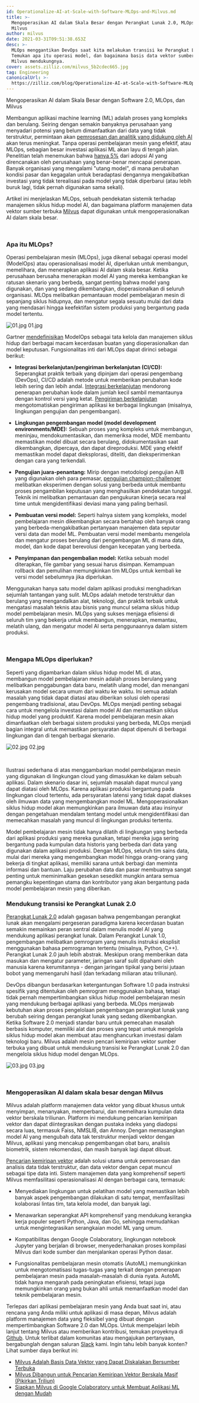 ```yaml
---
id: Operationalize-AI-at-Scale-with-Software-MLOps-and-Milvus.md
title: >-
  Mengoperasikan AI dalam Skala Besar dengan Perangkat Lunak 2.0, MLOps, dan
  Milvus
author: milvus
date: 2021-03-31T09:51:38.653Z
desc: >-
  MLOps menggantikan DevOps saat kita melakukan transisi ke Perangkat Lunak 2.0.
  Temukan apa itu operasi model, dan bagaimana basis data vektor sumber terbuka
  Milvus mendukungnya.
cover: assets.zilliz.com/milvus_5b2cdec665.jpg
tag: Engineering
canonicalUrl: >-
  https://zilliz.com/blog/Operationalize-AI-at-Scale-with-Software-MLOps-and-Milvus
---
```

<custom-h1>Mengoperasikan AI dalam Skala Besar dengan Software 2.0, MLOps, dan Milvus</custom-h1><p>Membangun aplikasi machine learning (ML) adalah proses yang kompleks dan berulang. Seiring dengan semakin banyaknya perusahaan yang menyadari potensi yang belum dimanfaatkan dari data yang tidak terstruktur, permintaan akan <a href="https://milvus.io/blog/Thanks-to-Milvus-Anyone-Can-Build-a-Vector-Database-for-1-Billion-Images.md">pemrosesan dan analitik yang didukung oleh AI</a> akan terus meningkat. Tanpa operasi pembelajaran mesin yang efektif, atau MLOps, sebagian besar investasi aplikasi ML akan layu di tengah jalan. Penelitian telah menemukan bahwa <a href="https://www.forbes.com/sites/cognitiveworld/2020/03/31/modelops-is-the-key-to-enterprise-ai/?sh=44c0f5066f5a">hanya 5%</a> dari adopsi AI yang direncanakan oleh perusahaan yang benar-benar mencapai penerapan. Banyak organisasi yang mengalami "utang model", di mana perubahan kondisi pasar dan kegagalan untuk beradaptasi dengannya mengakibatkan investasi yang tidak terealisasi pada model yang tidak diperbarui (atau lebih buruk lagi, tidak pernah digunakan sama sekali).</p>
<p>Artikel ini menjelaskan MLOps, sebuah pendekatan sistemik terhadap manajemen siklus hidup model AI, dan bagaimana platform manajemen data vektor sumber terbuka <a href="https://milvus.io/">Milvus</a> dapat digunakan untuk mengoperasionalkan AI dalam skala besar.</p>
<p><br/></p>
<h3 id="What-is-MLOps" class="common-anchor-header">Apa itu MLOps?</h3><p>Operasi pembelajaran mesin (MLOps), juga dikenal sebagai operasi model (ModelOps) atau operasionalisasi model AI, diperlukan untuk membangun, memelihara, dan menerapkan aplikasi AI dalam skala besar. Ketika perusahaan berusaha menerapkan model AI yang mereka kembangkan ke ratusan skenario yang berbeda, sangat penting bahwa model yang digunakan, dan yang sedang dikembangkan, dioperasionalkan di seluruh organisasi. MLOps melibatkan pemantauan model pembelajaran mesin di sepanjang siklus hidupnya, dan mengatur segala sesuatu mulai dari data yang mendasari hingga keefektifan sistem produksi yang bergantung pada model tertentu.</p>
<p>
  
   <span class="img-wrapper"> <img translate="no" src="https://assets.zilliz.com/01_362a07d156.jpg" alt="01.jpg" class="doc-image" id="01.jpg" />
   </span> <span class="img-wrapper"> <span>01.jpg</span> </span></p>
<p>Gartner <a href="https://www.gartner.com/en/information-technology/glossary/modelops">mendefinisikan</a> ModelOps sebagai tata kelola dan manajemen siklus hidup dari berbagai macam kecerdasan buatan yang dioperasionalkan dan model keputusan. Fungsionalitas inti dari MLOps dapat dirinci sebagai berikut:</p>
<ul>
<li><p><strong>Integrasi berkelanjutan/pengiriman berkelanjutan (CI/CD):</strong> Seperangkat praktik terbaik yang dipinjam dari operasi pengembang (DevOps), CI/CD adalah metode untuk memberikan perubahan kode lebih sering dan lebih andal. <a href="https://www.gartner.com/en/information-technology/glossary/continuous-integration-ci">Integrasi berkelanjutan</a> mendorong penerapan perubahan kode dalam jumlah kecil sambil memantaunya dengan kontrol versi yang ketat. <a href="https://www.gartner.com/smarterwithgartner/5-steps-to-master-continuous-delivery/">Pengiriman berkelanjutan</a> mengotomatiskan pengiriman aplikasi ke berbagai lingkungan (misalnya, lingkungan pengujian dan pengembangan).</p></li>
<li><p><strong>Lingkungan pengembangan model (model development environments/MDE):</strong> Sebuah proses yang kompleks untuk membangun, meninjau, mendokumentasikan, dan memeriksa model, MDE membantu memastikan model dibuat secara berulang, didokumentasikan saat dikembangkan, dipercaya, dan dapat direproduksi. MDE yang efektif memastikan model dapat dieksplorasi, diteliti, dan dieksperimenkan dengan cara yang terkendali.</p></li>
<li><p><strong>Pengujian juara-penantang:</strong> Mirip dengan metodologi pengujian A/B yang digunakan oleh para pemasar, <a href="https://medium.com/decision-automation/what-is-champion-challenger-and-how-does-it-enable-choosing-the-right-decision-f57b8b653149">pengujian champion-challenger</a> melibatkan eksperimen dengan solusi yang berbeda untuk membantu proses pengambilan keputusan yang menghasilkan pendekatan tunggal. Teknik ini melibatkan pemantauan dan pengukuran kinerja secara real time untuk mengidentifikasi deviasi mana yang paling berhasil.</p></li>
<li><p><strong>Pembuatan versi model:</strong> Seperti halnya sistem yang kompleks, model pembelajaran mesin dikembangkan secara bertahap oleh banyak orang yang berbeda-mengakibatkan pertanyaan manajemen data seputar versi data dan model ML. Pembuatan versi model membantu mengelola dan mengatur proses berulang dari pengembangan ML di mana data, model, dan kode dapat berevolusi dengan kecepatan yang berbeda.</p></li>
<li><p><strong>Penyimpanan dan pengembalian model:</strong> Ketika sebuah model diterapkan, file gambar yang sesuai harus disimpan. Kemampuan rollback dan pemulihan memungkinkan tim MLOps untuk kembali ke versi model sebelumnya jika diperlukan.</p></li>
</ul>
<p>Menggunakan hanya satu model dalam aplikasi produksi menghadirkan sejumlah tantangan yang sulit. MLOps adalah metode terstruktur dan berulang yang mengandalkan alat, teknologi, dan praktik terbaik untuk mengatasi masalah teknis atau bisnis yang muncul selama siklus hidup model pembelajaran mesin. MLOps yang sukses menjaga efisiensi di seluruh tim yang bekerja untuk membangun, menerapkan, memantau, melatih ulang, dan mengatur model AI serta penggunaannya dalam sistem produksi.</p>
<p><br/></p>
<h3 id="Why-is-MLOps-necessary" class="common-anchor-header">Mengapa MLOps diperlukan?</h3><p>Seperti yang digambarkan dalam siklus hidup model ML di atas, membangun model pembelajaran mesin adalah proses berulang yang melibatkan penggabungan data baru, melatih ulang model, dan menangani kerusakan model secara umum dari waktu ke waktu. Ini semua adalah masalah yang tidak dapat diatasi atau diberikan solusi oleh operasi pengembang tradisional, atau DevOps. MLOps menjadi penting sebagai cara untuk mengelola investasi dalam model AI dan memastikan siklus hidup model yang produktif. Karena model pembelajaran mesin akan dimanfaatkan oleh berbagai sistem produksi yang berbeda, MLOps menjadi bagian integral untuk memastikan persyaratan dapat dipenuhi di berbagai lingkungan dan di tengah berbagai skenario.</p>
<p>
  
   <span class="img-wrapper"> <img translate="no" src="https://assets.zilliz.com/02_403e7f2fe2.jpg" alt="02.jpg" class="doc-image" id="02.jpg" />
   </span> <span class="img-wrapper"> <span>02.jpg</span> </span></p>
<p><br/></p>
<p>Ilustrasi sederhana di atas menggambarkan model pembelajaran mesin yang digunakan di lingkungan cloud yang dimasukkan ke dalam sebuah aplikasi. Dalam skenario dasar ini, sejumlah masalah dapat muncul yang dapat diatasi oleh MLOps. Karena aplikasi produksi bergantung pada lingkungan cloud tertentu, ada persyaratan latensi yang tidak dapat diakses oleh ilmuwan data yang mengembangkan model ML. Mengoperasionalkan siklus hidup model akan memungkinkan para ilmuwan data atau insinyur dengan pengetahuan mendalam tentang model untuk mengidentifikasi dan memecahkan masalah yang muncul di lingkungan produksi tertentu.</p>
<p>Model pembelajaran mesin tidak hanya dilatih di lingkungan yang berbeda dari aplikasi produksi yang mereka gunakan, tetapi mereka juga sering bergantung pada kumpulan data historis yang berbeda dari data yang digunakan dalam aplikasi produksi. Dengan MLOps, seluruh tim sains data, mulai dari mereka yang mengembangkan model hingga orang-orang yang bekerja di tingkat aplikasi, memiliki sarana untuk berbagi dan meminta informasi dan bantuan. Laju perubahan data dan pasar membuatnya sangat penting untuk meminimalkan gesekan sesedikit mungkin antara semua pemangku kepentingan utama dan kontributor yang akan bergantung pada model pembelajaran mesin yang diberikan.</p>
<h3 id="Supporting-the-transition-to-Software-20" class="common-anchor-header">Mendukung transisi ke Perangkat Lunak 2.0</h3><p><a href="https://karpathy.medium.com/software-2-0-a64152b37c35">Perangkat Lunak 2.0</a> adalah gagasan bahwa pengembangan perangkat lunak akan mengalami pergeseran paradigma karena kecerdasan buatan semakin memainkan peran sentral dalam menulis model AI yang mendukung aplikasi perangkat lunak. Dalam Perangkat Lunak 1.0, pengembangan melibatkan pemrogram yang menulis instruksi eksplisit menggunakan bahasa pemrograman tertentu (misalnya, Python, C++). Perangkat Lunak 2.0 jauh lebih abstrak. Meskipun orang memberikan data masukan dan mengatur parameter, jaringan saraf sulit dipahami oleh manusia karena kerumitannya - dengan jaringan tipikal yang berisi jutaan bobot yang memengaruhi hasil (dan terkadang miliaran atau triliunan).</p>
<p>DevOps dibangun berdasarkan ketergantungan Software 1.0 pada instruksi spesifik yang ditentukan oleh pemrogram menggunakan bahasa, tetapi tidak pernah mempertimbangkan siklus hidup model pembelajaran mesin yang mendukung berbagai aplikasi yang berbeda. MLOps menjawab kebutuhan akan proses pengelolaan pengembangan perangkat lunak yang berubah seiring dengan perangkat lunak yang sedang dikembangkan. Ketika Software 2.0 menjadi standar baru untuk pemecahan masalah berbasis komputer, memiliki alat dan proses yang tepat untuk mengelola siklus hidup model akan membuat atau menghancurkan investasi dalam teknologi baru. Milvus adalah mesin pencari kemiripan vektor sumber terbuka yang dibuat untuk mendukung transisi ke Perangkat Lunak 2.0 dan mengelola siklus hidup model dengan MLOps.</p>
<p>
  
   <span class="img-wrapper"> <img translate="no" src="https://assets.zilliz.com/03_c63c501995.jpg" alt="03.jpg" class="doc-image" id="03.jpg" />
   </span> <span class="img-wrapper"> <span>03.jpg</span> </span></p>
<p><br/></p>
<h3 id="Operationalizing-AI-at-scale-with-Milvus" class="common-anchor-header">Mengoperasikan AI dalam skala besar dengan Milvus</h3><p>Milvus adalah platform manajemen data vektor yang dibuat khusus untuk menyimpan, menanyakan, memperbarui, dan memelihara kumpulan data vektor berskala triliunan. Platform ini mendukung pencarian kemiripan vektor dan dapat diintegrasikan dengan pustaka indeks yang diadopsi secara luas, termasuk Faiss, NMSLIB, dan Annoy. Dengan memasangkan model AI yang mengubah data tak terstruktur menjadi vektor dengan Milvus, aplikasi yang mencakup pengembangan obat baru, analisis biometrik, sistem rekomendasi, dan masih banyak lagi dapat dibuat.</p>
<p><a href="https://blog.milvus.io/vector-similarity-search-hides-in-plain-view-654f8152f8ab">Pencarian kemiripan vektor</a> adalah solusi utama untuk pemrosesan dan analisis data tidak terstruktur, dan data vektor dengan cepat muncul sebagai tipe data inti. Sistem manajemen data yang komprehensif seperti Milvus memfasilitasi operasionalisasi AI dengan berbagai cara, termasuk:</p>
<ul>
<li><p>Menyediakan lingkungan untuk pelatihan model yang memastikan lebih banyak aspek pengembangan dilakukan di satu tempat, memfasilitasi kolaborasi lintas tim, tata kelola model, dan banyak lagi.</p></li>
<li><p>Menawarkan seperangkat API komprehensif yang mendukung kerangka kerja populer seperti Python, Java, dan Go, sehingga memudahkan untuk mengintegrasikan serangkaian model ML yang umum.</p></li>
<li><p>Kompatibilitas dengan Google Colaboratory, lingkungan notebook Jupyter yang berjalan di browser, menyederhanakan proses kompilasi Milvus dari kode sumber dan menjalankan operasi Python dasar.</p></li>
<li><p>Fungsionalitas pembelajaran mesin otomatis (AutoML) memungkinkan untuk mengotomatisasi tugas-tugas yang terkait dengan penerapan pembelajaran mesin pada masalah-masalah di dunia nyata. AutoML tidak hanya mengarah pada peningkatan efisiensi, tetapi juga memungkinkan orang yang bukan ahli untuk memanfaatkan model dan teknik pembelajaran mesin.</p></li>
</ul>
<p>Terlepas dari aplikasi pembelajaran mesin yang Anda buat saat ini, atau rencana yang Anda miliki untuk aplikasi di masa depan, Milvus adalah platform manajemen data yang fleksibel yang dibuat dengan mempertimbangkan Software 2.0 dan MLOps. Untuk mempelajari lebih lanjut tentang Milvus atau memberikan kontribusi, temukan proyeknya di <a href="https://github.com/milvus-io">Github</a>. Untuk terlibat dalam komunitas atau mengajukan pertanyaan, bergabunglah dengan saluran <a href="https://join.slack.com/t/milvusio/shared_invite/zt-e0u4qu3k-bI2GDNys3ZqX1YCJ9OM~GQ">Slack</a> kami. Ingin tahu lebih banyak konten? Lihat sumber daya berikut ini:</p>
<ul>
<li><a href="https://milvus.io/blog/Milvus-Is-an-Open-Source-Scalable-Vector-Database.md">Milvus Adalah Basis Data Vektor yang Dapat Diskalakan Bersumber Terbuka</a></li>
<li><a href="https://milvus.io/blog/Milvus-Was-Built-for-Massive-Scale-Think-Trillion-Vector-Similarity-Search.md">Milvus Dibangun untuk Pencarian Kemiripan Vektor Berskala Masif (Pikirkan Triliun)</a></li>
<li><a href="https://milvus.io/blog/Set-Up-Milvus-in-Google-Colaboratory-for-Easy-ML-Application-Building.md">Siapkan Milvus di Google Colaboratory untuk Membuat Aplikasi ML dengan Mudah</a></li>
</ul>
